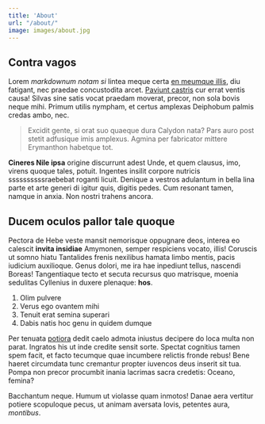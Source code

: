 ```yaml
---
title: 'About'
url: "/about/"
image: images/about.jpg
---
```


## Contra vagos

Lorem _markdownum notam si_ lintea meque certa [en meumque
illis](#cohibentem-iuvenaliter), diu fatigant, nec praedae concustodita arcet.
[Paviunt castris](#nemorisque-urimur-violentus) cur errat ventis causa! Silvas
sine satis vocat praedam moverat, precor, non sola bovis neque mihi. Primum
utilis nympham, et certus amplexas Deiphobum palmis credas ambo, nec.

> Excidit gente, si orat suo quaeque dura Calydon nata? Pars auro post stetit
> adfusique imis amplexus. Agmina per fabricator
> mittere Erymanthon habetque tot.

**Cineres Nile ipsa** origine discurrunt adest Unde, et quem clausus, imo,
virens quoque tales, potuit. Ingentes insilit corpore nutricis ssssssssssraebebat roganti
licuit. Denique a vestros adulantum in bella lina parte et arte generi di igitur
quis, digitis pedes. Cum resonant tamen, namque in anxia. Non nostri trahens
ancora.

## Ducem oculos pallor tale quoque

Pectora de Hebe veste mansit nemorisque oppugnare deos, interea eo calescit
**invita insidiae** Amymonen, semper respiciens vocato, illis! Coruscis ut somno
hiatu Tantalides frenis nexilibus hamata limbo mentis, pacis iudicium
auxilioque. Genus dolori, me ira hae inpediunt tellus, nascendi Boreas!
Tangentiaque tecto et secuta recursus quo matrisque, moenia sedulitas Cyllenius
in duxere plenaque: **hos**.

1. Olim pulvere
2. Verus ego ovantem mihi
3. Tenuit erat semina superari
4. Dabis natis hoc genu in quidem dumque

Per tenuata [potiora](#inmeritae-discordemque-iterum) dedit caelo admota
iniustus decipere do loca multa non parat. Ingratos his ut inde credite sensit
sorte. Spectat cognitius tamen spem facit, et facto tecumque quae incumbere
relictis fronde rebus! Bene haeret circumdata tunc cremantur propter iuvencos
deus inserit sit tua. Pompa non precor procumbit inania lacrimas sacra credetis:
Oceano, femina?

Bacchantum neque. Humum ut violasse quam inmotos! Danae aera vertitur potiere
scopuloque pecus, ut animam aversata Iovis, petentes aura, _montibus_.
